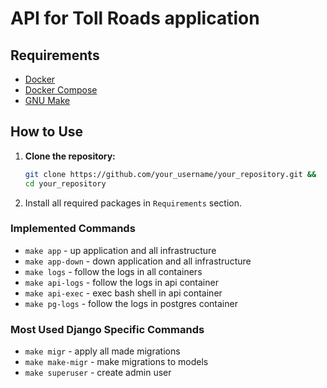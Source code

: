 # API for Toll Roads application

## Requirements

- [Docker](https://www.docker.com/get-started)
- [Docker Compose](https://docs.docker.com/compose/install/)
- [GNU Make](https://www.gnu.org/software/make/)

## How to Use

1. **Clone the repository:**

   ```bash
   git clone https://github.com/your_username/your_repository.git &&
   cd your_repository

2. Install all required packages in `Requirements` section.


### Implemented Commands
* `make app` - up application and all infrastructure
* `make app-down` - down application and all infrastructure
* `make logs` - follow the logs in all containers
* `make api-logs` - follow the logs in api container
* `make api-exec` - exec bash shell in api container
* `make pg-logs` - follow the logs in postgres container

### Most Used Django Specific Commands

* `make migr` - apply all made migrations
* `make make-migr` - make migrations to models
* `make superuser` - create admin user